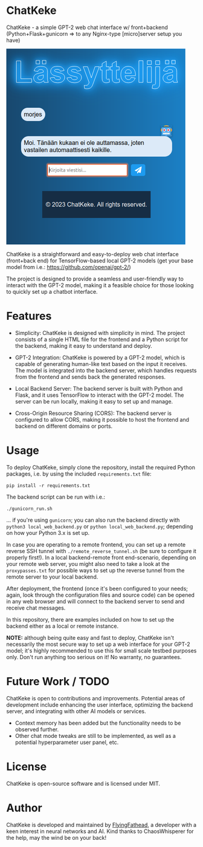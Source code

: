 # ChatKeke

ChatKeke - a simple GPT-2 web chat interface w/ front+backend
(Python+Flask+gunicorn => to any Nginx-type [micro]server setup you have)

![ChatKeke screenshot](https://github.com/FlyingFathead/ChatKeke/blob/main/chatkeke.png)

ChatKeke is a straightforward and easy-to-deploy web chat interface (front+back end) for TensorFlow-based local GPT-2 models (get your base model from i.e.: https://github.com/openai/gpt-2/) 

The project is designed to provide a seamless and user-friendly way to interact with the GPT-2 model, making it a feasible choice for those looking to quickly set up a chatbot interface.

# Features

- Simplicity: ChatKeke is designed with simplicity in mind. The project consists of a single HTML file for the frontend and a Python script for the backend, making it easy to understand and deploy.

- GPT-2 Integration: ChatKeke is powered by a GPT-2 model, which is capable of generating human-like text based on the input it receives. The model is integrated into the backend server, which handles requests from the frontend and sends back the generated responses.

- Local Backend Server: The backend server is built with Python and Flask, and it uses TensorFlow to interact with the GPT-2 model. The server can be run locally, making it easy to set up and manage.

- Cross-Origin Resource Sharing (CORS): The backend server is configured to allow CORS, making it possible to host the frontend and backend on different domains or ports.

# Usage

To deploy ChatKeke, simply clone the repository, install the required Python packages, i.e. by using the included `requirements.txt` file:

```
pip install -r requirements.txt
```

The backend script can be run with i.e.:

```
./gunicorn_run.sh
```

... if you're using `gunicorn`; you can also run the backend directly with `python3 local_web_backend.py` or `python local_web_backend.py`; depending on how your Python 3.x is set up.

In case you are operating to a remote frontend, you can set up a remote reverse SSH tunnel with `./remote_reverse_tunnel.sh` (be sure to configure it properly first!). In a local backend-remote front end-scenario, depending on your remote web server, you might also need to take a look at the `proxypasses.txt` for possible ways to set up the reverse tunnel from the remote server to your local backend.

After deployment, the frontend (once it's been configured to your needs; again, look through the configuration files and source code) can be opened in any web browser and will connect to the backend server to send and receive chat messages. 

In this repository, there are examples included on how to set up the backend either as a local or remote instance.

**NOTE:** although being quite easy and fast to deploy, ChatKeke isn't necessarily the most secure way to set up a web interface for your GPT-2 model; it's highly recommended to use this for small scale testbed purposes only. Don't run anything too serious on it! No warranty, no guarantees.

# Future Work / TODO

ChatKeke is open to contributions and improvements. Potential areas of development include enhancing the user interface, optimizing the backend server, and integrating with other AI models or services.

- Context memory has been added but the functionality needs to be observed further.
- Other chat mode tweaks are still to be implemented, as well as a potential hyperparameter user panel, etc.

# License

ChatKeke is open-source software and is licensed under MIT.

# Author

ChatKeke is developed and maintained by [FlyingFathead](https://github.com/FlyingFathead), a developer with a keen interest in neural networks and AI. Kind thanks to ChaosWhisperer for the help, may the wind be on your back!
